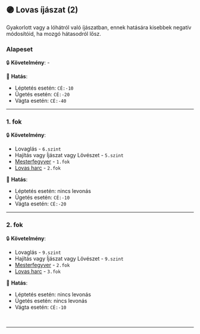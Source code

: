 ## 🟣 Lovas íjászat (2)

Gyakorlott vagy a lóhátról való íjászatban, ennek hatására kisebbek negatív módosítóid, ha mozgó hátasodról lősz.
### Alapeset

🔒 **Követelmény**: -

🌟 **Hatás**:
- Léptetés esetén: `CÉ:-10`
- Ügetés esetén: `CÉ:-20`
- Vágta esetén: `CÉ:-40`

---
### 1. fok

🔒 **Követelmény**:
- Lovaglás - `6.szint`
- Hajítás vagy Íjászat vagy Lövészet - `5.szint`
- [Mesterfegyver](../fortelyok.harci/mesterfegyver.md) - `1.fok`
- [Lovas harc](../fortelyok.harci/lovas_harc.md) - `2.fok`

🌟 **Hatás**:
- Léptetés esetén: nincs levonás
- Ügetés esetén: `CÉ:-10`
- Vágta esetén: `CÉ:-20`

---
### 2. fok

🔒 **Követelmény**:
- Lovaglás - `9.szint`
- Hajítás vagy Íjászat vagy Lövészet - `9.szint`
- [Mesterfegyver](../fortelyok.harci/mesterfegyver.md) - `2.fok`
- [Lovas harc](../fortelyok.harci/lovas_harc.md) - `3.fok`

🌟 **Hatás**:
- Léptetés esetén: nincs levonás
- Ügetés esetén: nincs levonás
- Vágta esetén: `CÉ:-10`

<br />

---
